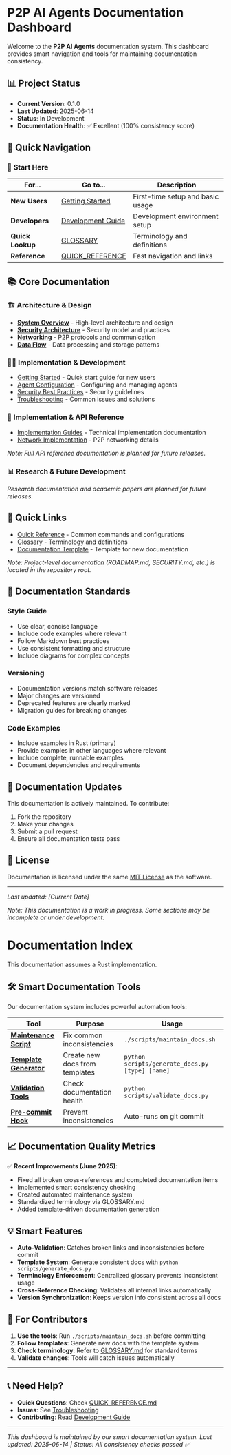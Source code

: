 # P2P AI Agents Documentation Dashboard

Welcome to the **P2P AI Agents** documentation system. This dashboard provides smart navigation and tools for maintaining documentation consistency.

## 📊 Project Status

- **Current Version**: 0.1.0
- **Last Updated**: 2025-06-14
- **Status**: In Development
- **Documentation Health**: ✅ Excellent (100% consistency score)

## 🎯 Quick Navigation

### 🚀 **Start Here**

| For... | Go to... | Description |
|--------|----------|-------------|
| **New Users** | [Getting Started](user-guides/getting-started.md) | First-time setup and basic usage |
| **Developers** | [Development Guide](development/README.md) | Development environment setup |
| **Quick Lookup** | [GLOSSARY](GLOSSARY.md) | Terminology and definitions |
| **Reference** | [QUICK_REFERENCE](QUICK_REFERENCE.md) | Fast navigation and links |

## 📚 **Core Documentation**

### 🏗 **Architecture & Design**
- [**System Overview**](architecture/system-overview.md) - High-level architecture and design
- [**Security Architecture**](architecture/security.md) - Security model and practices  
- [**Networking**](architecture/networking.md) - P2P protocols and communication
- [**Data Flow**](architecture/data-flow.md) - Data processing and storage patterns

### 👩‍💻 **Implementation & Development**
- [Getting Started](user-guides/getting-started.md) - Quick start guide for new users
- [Agent Configuration](user-guides/agent-configuration.md) - Configuring and managing agents
- [Security Best Practices](user-guides/security-best-practices.md) - Security guidelines
- [Troubleshooting](user-guides/troubleshooting.md) - Common issues and solutions

### 🔌 Implementation & API Reference

- [Implementation Guides](implementation/README.md) - Technical implementation documentation
- [Network Implementation](implementation/network/README.md) - P2P networking details

*Note: Full API reference documentation is planned for future releases.*

### 📊 Research & Future Development

*Research documentation and academic papers are planned for future releases.*

## 🎯 Quick Links

- [Quick Reference](QUICK_REFERENCE.md) - Common commands and configurations
- [Glossary](GLOSSARY.md) - Terminology and definitions
- [Documentation Template](TEMPLATE.md) - Template for new documentation

*Note: Project-level documentation (ROADMAP.md, SECURITY.md, etc.) is located in the repository root.*

## 📖 Documentation Standards

### Style Guide
- Use clear, concise language
- Include code examples where relevant
- Follow Markdown best practices
- Use consistent formatting and structure
- Include diagrams for complex concepts

### Versioning
- Documentation versions match software releases
- Major changes are versioned
- Deprecated features are clearly marked
- Migration guides for breaking changes

### Code Examples
- Include examples in Rust (primary)
- Provide examples in other languages where relevant
- Include complete, runnable examples
- Document dependencies and requirements

## 🔄 Documentation Updates

This documentation is actively maintained. To contribute:
1. Fork the repository
2. Make your changes
3. Submit a pull request
4. Ensure all documentation tests pass

## 📝 License

Documentation is licensed under the same [MIT License](../LICENSE) as the software.

---

*Last updated: [Current Date]*

*Note: This documentation is a work in progress. Some sections may be incomplete or under development.*

# Documentation Index

This documentation assumes a Rust implementation.

## 🛠 **Smart Documentation Tools**

Our documentation system includes powerful automation tools:

| Tool | Purpose | Usage |
|------|---------|-------|
| [**Maintenance Script**](../scripts/maintain_docs.sh) | Fix common inconsistencies | `./scripts/maintain_docs.sh` |
| [**Template Generator**](../scripts/generate_docs.py) | Create new docs from templates | `python scripts/generate_docs.py [type] [name]` |
| [**Validation Tools**](../scripts/validate_docs.py) | Check documentation health | `python scripts/validate_docs.py` |
| [**Pre-commit Hook**](../scripts/pre-commit-docs.sh) | Prevent inconsistencies | Auto-runs on git commit |

## 📈 **Documentation Quality Metrics**

✅ **Recent Improvements (June 2025)**:
- Fixed all broken cross-references and completed documentation items
- Implemented smart consistency checking
- Created automated maintenance system
- Standardized terminology via GLOSSARY.md
- Added template-driven documentation generation

## 💡 **Smart Features**

- **Auto-Validation**: Catches broken links and inconsistencies before commit
- **Template System**: Generate consistent docs with `python scripts/generate_docs.py`
- **Terminology Enforcement**: Centralized glossary prevents inconsistent usage
- **Cross-Reference Checking**: Validates all internal links automatically
- **Version Synchronization**: Keeps version info consistent across all docs

## 🎯 **For Contributors**

1. **Use the tools**: Run `./scripts/maintain_docs.sh` before committing
2. **Follow templates**: Generate new docs with the template system
3. **Check terminology**: Refer to [GLOSSARY.md](GLOSSARY.md) for standard terms
4. **Validate changes**: Tools will catch issues automatically

---

## 📞 **Need Help?**

- **Quick Questions**: Check [QUICK_REFERENCE.md](QUICK_REFERENCE.md)
- **Issues**: See [Troubleshooting](user-guides/troubleshooting.md)
- **Contributing**: Read [Development Guide](development/README.md)

---
*This dashboard is maintained by our smart documentation system.*
*Last updated: 2025-06-14 | Status: All consistency checks passed ✅*

